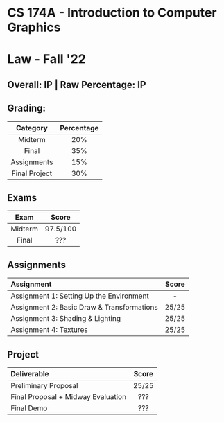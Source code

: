 # CS 174A - Introduction to Computer Graphics

# Law - Fall '22

## Overall: IP | Raw Percentage: IP

## Grading:

|   Category    | Percentage |
| :-----------: | :--------: |
|    Midterm    |    20%     |
|     Final     |    35%     |
|  Assignments  |    15%     |
| Final Project |    30%     |

## Exams

|  Exam   |  Score   |
| :-----: | :------: |
| Midterm | 97.5/100 |
|  Final  |   ???    |

## Assignments

| Assignment                                 | Score |
| :----------------------------------------- | :---: |
| Assignment 1: Setting Up the Environment   |   -   |
| Assignment 2: Basic Draw & Transformations | 25/25 |
| Assignment 3: Shading & Lighting           | 25/25 |
| Assignment 4: Textures                     | 25/25 |

## Project

| Deliverable                        | Score |
| :--------------------------------- | :---: |
| Preliminary Proposal               | 25/25 |
| Final Proposal + Midway Evaluation |  ???  |
| Final Demo                         |  ???  |

